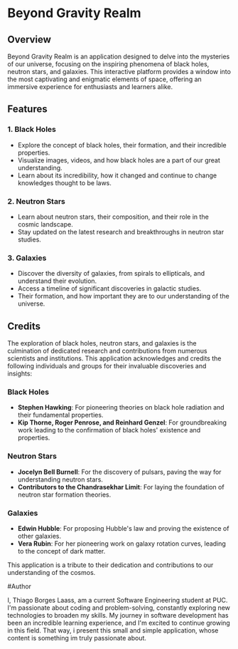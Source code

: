 # Beyond Gravity Realm

## Overview

Beyond Gravity Realm is an application designed to delve into the mysteries of our universe, focusing on the inspiring phenomena of black holes, neutron stars, and galaxies. This interactive platform provides a window into the most captivating and enigmatic elements of space, offering an immersive experience for enthusiasts and learners alike.

## Features

### 1. Black Holes
   - Explore the concept of black holes, their formation, and their incredible properties.
   - Visualize images, videos, and how black holes are a part of our great understanding.
   - Learn about its incredibility, how it changed and continue to change knowledges thought to be laws.

### 2. Neutron Stars
   - Learn about neutron stars, their composition, and their role in the cosmic landscape.
   - Stay updated on the latest research and breakthroughs in neutron star studies.

### 3. Galaxies
   - Discover the diversity of galaxies, from spirals to ellipticals, and understand their evolution.
   - Access a timeline of significant discoveries in galactic studies.
   - Their formation, and how important they are to our understanding of the universe.

## Credits

The exploration of black holes, neutron stars, and galaxies is the culmination of dedicated research and contributions from numerous scientists and institutions. This application acknowledges and credits the following individuals and groups for their invaluable discoveries and insights:

### Black Holes
   - **Stephen Hawking**: For pioneering theories on black hole radiation and their fundamental properties.
   - **Kip Thorne, Roger Penrose, and Reinhard Genzel**: For groundbreaking work leading to the confirmation of black holes' existence and properties.

### Neutron Stars
   - **Jocelyn Bell Burnell**: For the discovery of pulsars, paving the way for understanding neutron stars.
   - **Contributors to the Chandrasekhar Limit**: For laying the foundation of neutron star formation theories.

### Galaxies
   - **Edwin Hubble**: For proposing Hubble's law and proving the existence of other galaxies.
   - **Vera Rubin**: For her pioneering work on galaxy rotation curves, leading to the concept of dark matter.

This application is a tribute to their dedication and contributions to our understanding of the cosmos.

#Author

I, Thiago Borges Laass, am a current Software Engineering student at PUC. I'm passionate about coding and problem-solving, constantly exploring new technologies to broaden my skills. My journey in software development has been an incredible learning experience, and I'm excited to continue growing in this field. That way, i present this small and simple application, whose content is something im truly passionate about.
